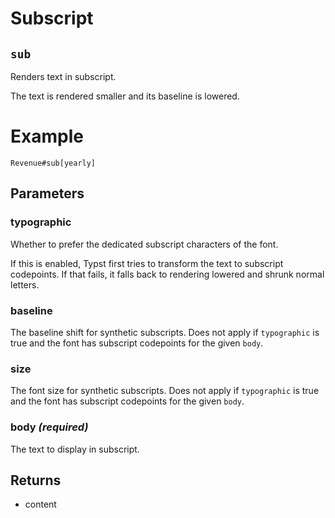 # Subscript

## `sub`

Renders text in subscript.

The text is rendered smaller and its baseline is lowered.

# Example
```example
Revenue#sub[yearly]
```

## Parameters

### typographic 

Whether to prefer the dedicated subscript characters of the font.

If this is enabled, Typst first tries to transform the text to subscript
codepoints. If that fails, it falls back to rendering lowered and shrunk
normal letters.



### baseline 

The baseline shift for synthetic subscripts. Does not apply if
`typographic` is true and the font has subscript codepoints for the
given `body`.

### size 

The font size for synthetic subscripts. Does not apply if
`typographic` is true and the font has subscript codepoints for the
given `body`.

### body *(required)*

The text to display in subscript.

## Returns

- content

